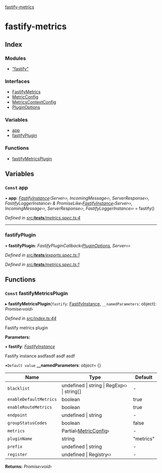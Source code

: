 [fastify-metrics](README.md)

# fastify-metrics

## Index

### Modules

* ["fastify"](modules/_fastify_.md)

### Interfaces

* [FastifyMetrics](interfaces/fastifymetrics.md)
* [MetricConfig](interfaces/metricconfig.md)
* [MetricsContextConfig](interfaces/metricscontextconfig.md)
* [PluginOptions](interfaces/pluginoptions.md)

### Variables

* [app](README.md#const-app)
* [fastifyPlugin](README.md#fastifyplugin)

### Functions

* [fastifyMetricsPlugin](README.md#const-fastifymetricsplugin)

## Variables

### `Const` app

• **app**: *[FastifyInstance](interfaces/_fastify_.fastifyinstance.md)‹Server‹›, IncomingMessage‹›, ServerResponse‹›, FastifyLoggerInstance› & PromiseLike‹[FastifyInstance](interfaces/_fastify_.fastifyinstance.md)‹Server‹›, IncomingMessage‹›, ServerResponse‹›, FastifyLoggerInstance››* = fastify()

*Defined in [src/__tests__/metrics.spec.ts:4](https://github.com/SkeLLLa/fastify-metrics/blob/d193ecd/src/__tests__/metrics.spec.ts#L4)*

___

###  fastifyPlugin

• **fastifyPlugin**: *FastifyPluginCallback‹[PluginOptions](interfaces/pluginoptions.md), Server‹››*

*Defined in [src/__tests__/exports.spec.ts:1](https://github.com/SkeLLLa/fastify-metrics/blob/d193ecd/src/__tests__/exports.spec.ts#L1)*

*Defined in [src/__tests__/metrics.spec.ts:1](https://github.com/SkeLLLa/fastify-metrics/blob/d193ecd/src/__tests__/metrics.spec.ts#L1)*

## Functions

### `Const` fastifyMetricsPlugin

▸ **fastifyMetricsPlugin**(`fastify`: [FastifyInstance](interfaces/_fastify_.fastifyinstance.md), `__namedParameters`: object): *Promise‹void›*

*Defined in [src/index.ts:44](https://github.com/SkeLLLa/fastify-metrics/blob/d193ecd/src/index.ts#L44)*

Fastify metrics plugin

**Parameters:**

▪ **fastify**: *[FastifyInstance](interfaces/_fastify_.fastifyinstance.md)*

Fastify instance asdfasdf asdf asdf

▪`Default value`  **__namedParameters**: *object*= {}

Name | Type | Default |
------ | ------ | ------ |
`blacklist` | undefined &#124; string &#124; RegExp‹› &#124; string[] | - |
`enableDefaultMetrics` | boolean | true |
`enableRouteMetrics` | boolean | true |
`endpoint` | undefined &#124; string | - |
`groupStatusCodes` | boolean | false |
`metrics` | Partial‹[MetricConfig](interfaces/metricconfig.md)› | - |
`pluginName` | string | "metrics" |
`prefix` | undefined &#124; string | - |
`register` | undefined &#124; Registry‹› | - |

**Returns:** *Promise‹void›*
